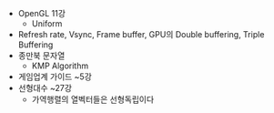 * OpenGL 11강
  * Uniform
* Refresh rate, Vsync, Frame buffer, GPU의 Double buffering, Triple Buffering
* 종만북 문자열
  * KMP Algorithm
* 게임업계 가이드 ~5강
* 선형대수 ~27강
    * 가역행렬의 열벡터들은 선형독립이다
